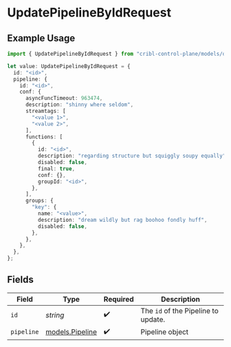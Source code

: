 # UpdatePipelineByIdRequest

## Example Usage

```typescript
import { UpdatePipelineByIdRequest } from "cribl-control-plane/models/operations";

let value: UpdatePipelineByIdRequest = {
  id: "<id>",
  pipeline: {
    id: "<id>",
    conf: {
      asyncFuncTimeout: 963474,
      description: "shinny where seldom",
      streamtags: [
        "<value 1>",
        "<value 2>",
      ],
      functions: [
        {
          id: "<id>",
          description: "regarding structure but squiggly soupy equally",
          disabled: false,
          final: true,
          conf: {},
          groupId: "<id>",
        },
      ],
      groups: {
        "key": {
          name: "<value>",
          description: "dream wildly but rag boohoo fondly huff",
          disabled: false,
        },
      },
    },
  },
};
```

## Fields

| Field                                          | Type                                           | Required                                       | Description                                    |
| ---------------------------------------------- | ---------------------------------------------- | ---------------------------------------------- | ---------------------------------------------- |
| `id`                                           | *string*                                       | :heavy_check_mark:                             | The <code>id</code> of the Pipeline to update. |
| `pipeline`                                     | [models.Pipeline](../../models/pipeline.md)    | :heavy_check_mark:                             | Pipeline object                                |